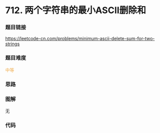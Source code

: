 # 712. 两个字符串的最小ASCII删除和

### 题目链接

https://leetcode-cn.com/problems/minimum-ascii-delete-sum-for-two-strings

### 题目难度

<font color=#F0AD4E>中等</font>

### 思路



### 图解

无

### 代码

```python
```